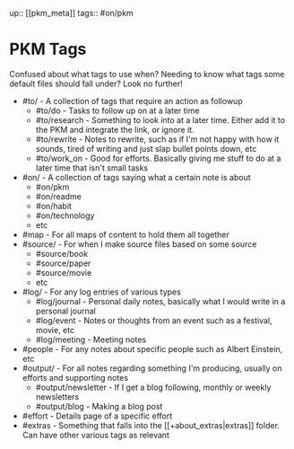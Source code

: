 up:: [[pkm_meta]]
tags:: #on/pkm

# PKM Tags
Confused about what tags to use when? Needing to know what tags some default files should fall under?
Look no further!

- #to/ - A collection of tags that require an action as followup
	- #to/do - Tasks to follow up on at a later time
	- #to/research - Something to look into at a later time. Either add it to the PKM and integrate the link, or ignore it.
	- #to/rewrite - Notes to rewrite, such as if I'm not happy with how it sounds, tired of writing and just slap bullet points down, etc
	- #to/work_on - Good for efforts. Basically giving me stuff to do at a later time that isn't small tasks
- #on/ - A collection of tags saying what a certain note is about
	- #on/pkm 
	- #on/readme 
	- #on/habit
	- #on/technology
	- etc
- #map - For all maps of content to hold them all together
- #source/ - For when I make source files based on some source
	- #source/book
	- #source/paper
	- #source/movie
	- etc
- #log/ - For any log entries of various types
	- #log/journal - Personal daily notes, basically what I would write in a personal journal
	- #log/event - Notes or thoughts from an event such as a festival, movie, etc
	- #log/meeting - Meeting notes
- #people - For any notes about specific people such as Albert Einstein, etc
- #output/ - For all notes regarding something I'm producing, usually on efforts and supporting notes
	- #output/newsletter - If I get a blog following, monthly or weekly newsletters
	- #output/blog - Making a blog post
- #effort - Details page of a specific effort
- #extras - Something that falls into the [[+about_extras|extras]] folder. Can have other various tags as relevant
